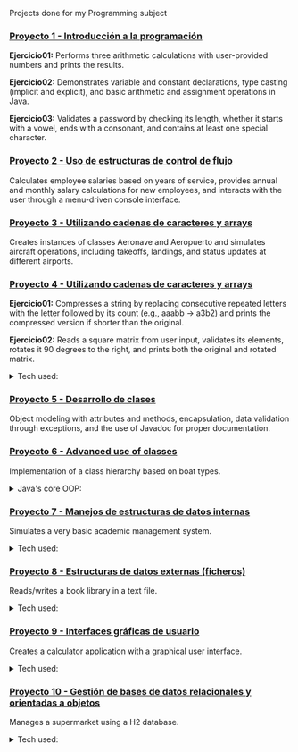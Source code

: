 Projects done for my Programming subject

### [Proyecto 1 - Introducción a la programación](https://github.com/glutack/Prog/tree/master/1.%20Introducci%C3%B3n%20a%20la%20programaci%C3%B3n)
**Ejercicio01:** Performs three arithmetic calculations with user-provided numbers and prints the results.

**Ejercicio02:** Demonstrates variable and constant declarations, type casting (implicit and explicit), and basic arithmetic and assignment operations in Java.

**Ejercicio03:** Validates a password by checking its length, whether it starts with a vowel, ends with a consonant, and contains at least one special character.

### [Proyecto 2 - Uso de estructuras de control de flujo](https://github.com/glutack/Prog/tree/master/2.%20Uso%20de%20estructuras%20de%20control%20de%20flujo)
Calculates employee salaries based on years of service, provides annual and monthly salary calculations for new employees, and interacts with the user through a menu-driven console interface.

### [Proyecto 3 - Utilizando cadenas de caracteres y arrays](https://github.com/glutack/Prog/tree/master/3.%20Trabajando%20con%20clases%2C%20objetos%20y%20m%C3%A9todos)
Creates instances of classes Aeronave and Aeropuerto and simulates aircraft operations, including takeoffs, landings, and status updates at different airports.

### [Proyecto 4 - Utilizando cadenas de caracteres y arrays](https://github.com/glutack/Prog/tree/master/3.%20Trabajando%20con%20clases%2C%20objetos%20y%20m%C3%A9todos)
**Ejercicio01:** Compresses a string by replacing consecutive repeated letters with the letter followed by its count (e.g., aaabb → a3b2) and prints the compressed version if shorter than the original.

**Ejercicio02:** Reads a square matrix from user input, validates its elements, rotates it 90 degrees to the right, and prints both the original and rotated matrix.
<details><summary>Tech used:</summary>
	
**Scanner** (```java.util.Scanner```) → Class. Reads user input from the console.

**Arrays** → Core feature. Used to represent 2D matrices (String[][] matriz).

**Regular Expressions** (regex) → Validates that input only contains numbers/letters.

**String methods:**

→ **```trim()```** → Removes spaces around values.
 
→ **```split(",")```** → Splits the user’s input into array elements.

→ **```matches(regex)```** → Validates each input element.
 
**Control structures** → for, while, if used for looping and conditions.
</details>

### [Proyecto 5 - Desarrollo de clases](https://github.com/glutack/Prog/tree/master/5.%20Desarrollo%20de%20clases)
Object modeling with attributes and methods, encapsulation, data validation through exceptions, and the use of Javadoc for proper documentation.

### [Proyecto 6 - Advanced use of classes](https://github.com/glutack/Prog/tree/master/6.%20Utilizaci%C3%B3n%20avanzada%20de%20clases)
Implementation of a class hierarchy based on boat types.
<details><summary>Java's core OOP:</summary>
	
**Class** → Blueprint. Defines the structure and behavior (fields and methods) of objects. It acts as a template from which objects (instances) are created.
	
 → **Abstract Class** → Partial blueprint. A class that cannot be instantiated directly and may contain abstract methods (without body) as well as regular methods. It is used when classes share common behavior but still need specialization.

**Object** → Instance. A concrete entity created from a class, holding its own state (fields/attributes) and capable of invoking its methods.

**Constructor** → Special method. A block of code that initializes a new object when it is created. It has the same name as the class and does not have a return type.

 → **Default constructor** → Provided by the compiler if no constructor is defined.
	
 → **Parameterized constructor** → Allows setting initial values when creating an object.

**Method** → Function inside a class. Defines a behavior that an object can perform. Can return a value or be void.

 → **Instance methods** → Operate on the object’s state (fields).
	
 → **Static methods** → Belong to the class itself, can be called without creating an object.
	
 → **Overriding → Redefining a method in a subclass with the same signature.**

**Attribute** → Variable inside a class. Represents the state or properties of an object.

**Interface** → Contract. A collection of abstract methods (and constants) that a class can implement. It defines what a class must do, but not how. A class can implement multiple interfaces.

-------

**Inheritance** → Allows a class (subclass) to inherit fields and methods from another class (superclass). Promotes code reuse and hierarchy.

**Polymorphism** → The ability of different classes to be treated as instances of the same type, usually via method overriding or interface implementation.

**Encapsulation** → Hiding the internal details of a class (using private fields) and providing controlled access through getters and setters
</details>

### [Proyecto 7 - Manejos de estructuras de datos internas](https://github.com/glutack/Prog/tree/master/7.%20Manejos%20de%20estructuras%20de%20datos%20internas)
Simulates a very basic academic management system.
<details><summary>Tech used:</summary>
	
**Java Collections Framework** → Package. A set of interfaces and classes for storing and manipulating groups of objects such as lists, sets, and maps.

**```List```** → Interface. Represents an ordered collection that can contain duplicate elements.

**```ArrayList```** → Class. A List implementation backed by a dynamic array, allowing fast random access by index.

**```Set```** → Interface. A collection that does not allow duplicate elements.

**```HashSet```** → Class. A Set implementation based on a hash table; provides fast lookups without guaranteeing order.

**```Map```** → Interface. A collection of key-value pairs where each key is unique.

**```HashMap```** → Class. A Map implementation that uses hash tables for quick access to values by their keys.

**```TreeMap```** → Class. A Map implementation that keeps its keys sorted according to their natural ordering or a custom comparator.

**```Java IO```** → Package. Provides for system input and output through data streams, serialization and the file system.

 → **```File```** → Class. Contains several methods for working with the pathname, deleting and renaming files, creating new directories...
	
 → **```BufferedReader / BufferedWriter```** → Class. Reads and writes text efficiently in files, using buffers to improve performance.
	
 → **```Serializable```** → Interfaz. Allows to turn objects into a byte sequence for storage in binary files and later retrieval.

**XStream** → Library. Allows to serialize objects to XML format and vice versa.
</details>

### [Proyecto 8 - Estructuras de datos externas (ficheros)](https://github.com/glutack/Prog/tree/master/8.%20Estructuras%20de%20datos%20externas%20(ficheros))
Reads/writes a book library in a text file.
<details><summary>Tech used:</summary>
	
**```Java IO```**, **```File```**, **```BufferedReader```** / **```BufferedWriter```**, **```Serializable```**

**XStream** → Library. Allows to serialize objects to XML format and vice versa.
</details>

### [Proyecto 9 - Interfaces gráficas de usuario](https://github.com/glutack/Prog/tree/master/9.%20Interfaces%20gr%C3%A1ficas%20de%20usuario)
Creates a calculator application with a graphical user interface.
<details><summary>Tech used:</summary>
	
**Swing** → Java library for building GUI. It provides components like windows, buttons, and text fields, allowing to create interactive desktop applications.

**JavaFX** → client application platform for desktop, mobile and embedded systems built on Java.

→ **JavaFX FXML** → XML format that enables you to compose JavaFX GUIs in a fashion similar to how you compose web GUIs in HTML.
</details>

### [Proyecto 10 - Gestión de bases de datos relacionales y orientadas a objetos](https://github.com/glutack/Prog/tree/master/10.%20Gesti%C3%B3n%20de%20bases%20de%20datos%20relacionales%20y%20orientadas%20a%20objetos)
Manages a supermarket using a H2 database.
<details><summary>Tech used:</summary>
	
**JDBC** (Java Database Connectivity) → API Java. It allows Java apps to connect and communicate to relational databases. It provides a setof classes and interfaces that allow you to execute sQL statements, manipulate data and manage information in different databases from your Java applications.

**JPA** (Java Persistance API)→ API Java. It dacilitates the mangement of data persistence and object-relational mapping in Java applications. It allows you to work with JAva objects as if they were persitent data, without having to write SWQL code directly to interact with relational databases.

**H2** → Relational database management system written in Java. It can be used as an embedded database in Java applications or run in client-server mode. It is open source and offers high speed and a small file size, making it suitable for development and testing.
</details>

